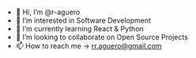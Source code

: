 - 👋 Hi, I’m @r-aguero
- 👀 I’m interested in Software Development
- 🌱 I’m currently learning React & Python
- 💞️ I’m looking to collaborate on Open Source Projects
- 📫 How to reach me -> rr.aguero@gmail.com

<!---
r-aguero/r-aguero is a ✨ special ✨ repository because its `README.md` (this file) appears on your GitHub profile.
You can click the Preview link to take a look at your changes.
--->
